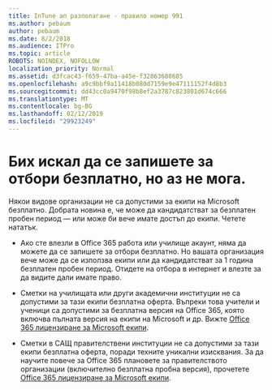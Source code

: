 ```yaml
---
title: InTune ап разполагане - правило номер 991
ms.author: pebaum
author: pebaum
ms.date: 8/2/2018
ms.audience: ITPro
ms.topic: article
ROBOTS: NOINDEX, NOFOLLOW
localization_priority: Normal
ms.assetid: d3fcac43-f659-47ba-a45e-f32863680685
ms.openlocfilehash: a9c9bbf9a11418b080d7159e9e47111152f4d8b3
ms.sourcegitcommit: dd43cc0a9470f98b8ef2a3787c823801d674c666
ms.translationtype: MT
ms.contentlocale: bg-BG
ms.lasthandoff: 02/12/2019
ms.locfileid: "29923249"
---
```

# <a name="id-like-to-sign-up-for-teams-free-but-i-cant"></a>Бих искал да се запишете за отбори безплатно, но аз не мога.

Някои видове организации не са допустими за екипи на Microsoft безплатно. Добрата новина е, че може да кандидатстват за безплатен пробен период — или може би вече имате достъп до екипи. Четете нататък.
  
- Ако сте влезли в Office 365 работа или училище акаунт, няма да можете да се запишете за отбори безплатно. Но вашата организация вече може да се използва екипи или да кандидатстват за 1 година безплатен пробен период. Отидете на отбора в интернет и влезте за да видите дали имате право.
    
- Сметки на училищата или други академични институции не са допустими за тази екипи безплатна оферта. Въпреки това учители и ученици са допустими за безплатна версия на Office 365, която включва пълната версия на екипи на Microsoft и др. Вижте [Office 365 лицензиране за Microsoft екипи](https://docs.microsoft.com/microsoftteams/office-365-licensing).
    
- Сметки в САЩ правителствени институции не са допустими за тази екипи безплатна оферта, поради техните уникални изисквания. За да научите повече за Office 365 плановете за правителството организации (включително безплатна пробна версия), прочетете [Office 365 лицензиране за Microsoft екипи](https://docs.microsoft.com/microsoftteams/office-365-licensing).
    

